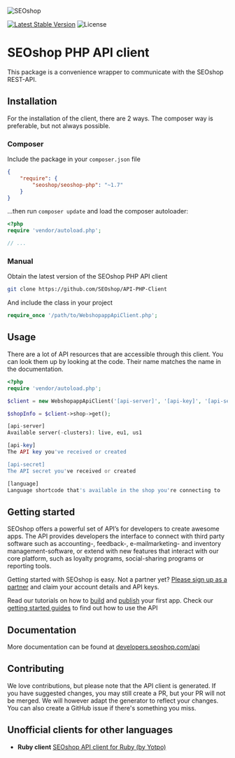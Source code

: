 ![SEOshop](http://www.getseoshop.com/assets/gfx/seoshop-logo.min.png)

[![Latest Stable Version](http://img.shields.io/packagist/v/seoshop/seoshop-php.svg)](https://packagist.org/packages/seoshop/seoshop-php) 
![License](http://img.shields.io/badge/license-MIT-green.svg)

# SEOshop PHP API client
This package is a convenience wrapper to communicate with the SEOshop REST-API.

## Installation
For the installation of the client, there are 2 ways. The composer way is preferable, but not always possible.

### Composer
Include the package in your `composer.json` file
``` json
{
    "require": {
        "seoshop/seoshop-php": "~1.7"
    }
}
```

...then run `composer update` and load the composer autoloader:

``` php
<?php
require 'vendor/autoload.php';

// ...
```

### Manual
Obtain the latest version of the SEOshop PHP API client
``` bash
git clone https://github.com/SEOshop/API-PHP-Client
```

And include the class in your project
``` php
require_once '/path/to/WebshopappApiClient.php';
```

## Usage
There are a lot of API resources that are accessible through this client. You can look them up by looking at the code. Their name matches the name in the documentation.

``` php
<?php
require 'vendor/autoload.php';

$client = new WebshopappApiClient('[api-server]', '[api-key]', '[api-secret]', '[language]');

$shopInfo = $client->shop->get();

[api-server]
Available server(-clusters): live, eu1, us1

[api-key]
The API key you've received or created

[api-secret]
The API secret you've received or created

[language]
Language shortcode that's available in the shop you're connecting to
```

## Getting started
SEOshop offers a powerful set of API’s for developers to create awesome apps. The API provides developers the interface to connect with third party software such as accounting-, feedback-, e-mailmarketing- and inventory management-software, or extend with new features that interact with our core platform, such as loyalty programs, social-sharing programs or reporting tools.

Getting started with SEOshop is easy. Not a partner yet? [Please sign up as a partner](http://www.getseoshop.com/partners/partner-signup/) and claim your account details and API keys.

Read our tutorials on how to [build](http://developers.seoshop.com/api/tutorials/build-an-app) and [publish](http://developers.seoshop.com/api/tutorials/publish-an-app) your first app. Check our [getting started guides](http://developers.seoshop.com/api/getting-started) to find out how to use the API

## Documentation
More documentation can be found at [developers.seoshop.com/api](http://developers.seoshop.com/api)

## Contributing
We love contributions, but please note that the API client is generated. If you have suggested changes, you may still create a PR, but your PR will not be merged. We will however adapt the generator to reflect your changes. You can also create a GitHub issue if there's something you miss.

## Unofficial clients for other languages
- **Ruby client** [SEOshop API client for Ruby (by Yotpo)](https://github.com/YotpoLtd/seoshop-api)
